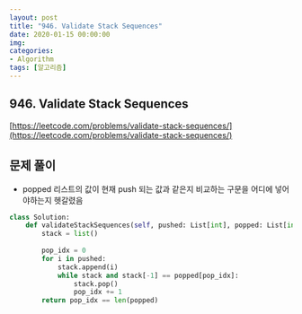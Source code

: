 ```yaml
---
layout: post
title: "946. Validate Stack Sequences"
date: 2020-01-15 00:00:00
img:
categories:
- Algorithm
tags: [알고리즘]
---
```


## 946. Validate Stack Sequences

[https://leetcode.com/problems/validate-stack-sequences/](https://leetcode.com/problems/validate-stack-sequences/)

## 문제 풀이

- popped 리스트의 값이 현재 push 되는 값과 같은지 비교하는 구문을 어디에 넣어야하는지 헷갈렸음

```python
class Solution:
    def validateStackSequences(self, pushed: List[int], popped: List[int]) -> bool:
        stack = list()
        
        pop_idx = 0 
        for i in pushed:
            stack.append(i)
            while stack and stack[-1] == popped[pop_idx]:
                stack.pop()
                pop_idx += 1
        return pop_idx == len(popped)
```